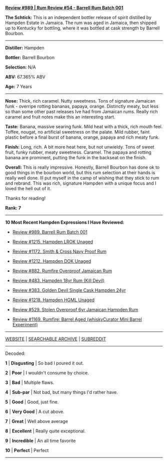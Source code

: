 
[**Review #989 | Rum Review #54 - Barrell Rum Batch 001**]( https://t8ke.review/review-989-barrell-rum-batch-001/)

**The Schtick:** This is an independent bottler release of spirit distilled by Hampden Estate in Jamaica. The rum was aged in Jamaica, then shipped up to Kentucky for bottling, where it was bottled at cask strength by Barrell Bourbon. 

-----

**Distiller:** Hampden

**Bottler:** Barrell Bourbon

**Selection:** N/A

**ABV:** 67.365% ABV

**Age:** 7 Years 

-----

**Nose:**  Thick, rich caramel. Nutty sweetness. Tons of signature Jamaican funk - overripe rotting bananas, papaya, orange. Distinctly meaty, but less so than some other past releases Ive had from Jamaican rums. Really rich caramel and fruit notes make this an interesting start.  

**Taste:** Banana, massive searing funk. Mild heat with a thick, rich mouth feel. Toffee, nougat, no artificial sweetness on the palate. Mild rubber, faint plastic before a final burst of banana, orange, papaya and rich meaty funk. 

**Finish:** Long, rich. A bit more heat here, but not unwieldy. Tons of sweet fruit, funky rubber, meaty sweetness. Caramel. The papaya and rotting banana are prominent, putting the funk in the backseat on the finish. 

**Overall:** This is really impressive. Honestly, Barrell Bourbon has done ok to good things in the bourbon world, but this rum selection at their hands is really well done. Ill put myself in the camp of wishing that they stick to rum and rebrand. This was rich, signature Hampden with a unique focus and I loved the hell out of it. 

Thanks for reading!

**Rank: 7**

----- 

**10 Most Recent Hampden Expressions I Have Reviewed:** 

- [Review #989. Barrell Rum Batch 001]( https://t8ke.review/review-989-barrell-rum-batch-001/) 

- [Review #1215. Hampden LROK Unaged]( https://t8ke.review/review-1215-hampden-lrok-unaged) 

- [Review #1172. Smith & Cross Navy Proof Rum]( https://t8ke.review/review-1172-smith-cross-navy-proof-rum/) 

- [Review #1212. Hampden DOK Unaged]( https://t8ke.review/review-1212-hampden-dok-unaged) 

- [Review #882. Rumfire Overproof Jamaican Rum]( https://t8ke.review/review-882-rumfire-hampden-overproof-jamaican-potstill-rum/) 

- [Review #483. Hampden 18yr Rum (Kill Devil)]( https://t8ke.review/review-483-hampden-18yr-kill-devil/) 

- [Review #383. Golden Devil Single Cask Hampden 24yr]( https://t8ke.review/review-383-golden-devil-single-cask-hampden-24yr/) 

- [Review #1218. Hampden HGML Unaged]( https://t8ke.review/review-1218-hampden-hgml-unaged) 

- [Review #529. Stolen Overproof 6yr Jamaican Hampden Rum]( https://t8ke.review/review-529-stolen-overproof-6yr-hampden/) 

- [Review #1169. Rumfire: Barrel Aged (whiskyCurator Mini Barrel Experiment)]( https://t8ke.review/review-1169-barrel-aged-rumfire-hampden-overproof-rum/) 

-----

[WEBSITE](https://t8ke.review) | [SEARCHABLE ARCHIVE](https://t8ke.review/review-archive/) | [SUBREDDIT](https://reddit.com/r/t8kereviews)

-----

Decoded:

**1** | **Disgusting** | So bad I poured it out.

**2** | **Poor** | I wouldn't consume by choice.

**3** | **Bad** | Multiple flaws.

**4** | **Sub-par** | Not bad, but many things I'd rather have.

**5** | **Good** | Good, just fine.

**6** | **Very Good** | A cut above.

**7** | **Great** | Well above average

**8** | **Excellent** | Really quite exceptional.

**9** | **Incredible** | An all time favorite

**10** | **Perfect** | Perfect

----

